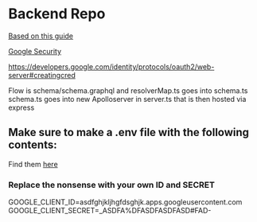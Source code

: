 # Backend Repo

[Based on this guide](https://medium.com/@th.guibert/basic-apollo-express-graphql-api-with-typescript-2ee021dea2c)

[Google Security](https://developers.google.com/identity/sign-in/web/backend-auth)

https://developers.google.com/identity/protocols/oauth2/web-server#creatingcred

Flow is schema/schema.graphql and resolverMap.ts goes into schema.ts
schema.ts goes into new Apolloserver in server.ts that is then hosted via express

## Make sure to make a .env file with the following contents:

Find them [here](https://console.developers.google.com/apis/credentials/oauthclient/848374281346-dsdvalpdbid45inil3kvu438ico0ssjr.apps.googleusercontent.com?project=securityexam)

### Replace the nonsense with your own ID and SECRET

GOOGLE_CLIENT_ID=asdfghjkljhgfdsghjk.apps.googleusercontent.com
GOOGLE_CLIENT_SECRET=\_ASDFA%DFASDFASDFASD#FAD-
